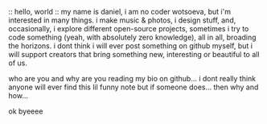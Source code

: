 :: hello, world ::
my name is daniel, i am no coder wotsoeva, but i'm interested in many things.
i make music & photos, i design stuff, and, occasionally, i explore different open-source projects, sometimes i try to code something (yeah, with absolutely zero knowledge), all in all, broading the horizons.
i dont think i will ever post something on github myself, but i will support creators that bring something new, interesting or beautiful to all of us.

who are you and why are you reading my bio on github...
i dont really think anyone will ever find this lil funny note
but if someone does...
then why and how...

ok byeeee
